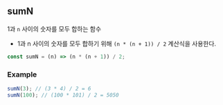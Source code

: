## sumN

1과 `n` 사이의 숫자를 모두 합하는 함수

- 1과 n 사이의 숫자를 모두 합하기 위해 `(n * (n + 1)) / 2` 계산식을 사용한다.

```js
const sumN = (n) => (n * (n + 1)) / 2;
```

### Example

```js
sumN(3); // (3 * 4) / 2 = 6
sumN(100); // (100 * 101) / 2 = 5050
```

